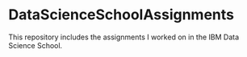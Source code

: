 # DataScienceSchoolAssignments
This repository includes the assignments I worked on in the IBM Data Science School.

